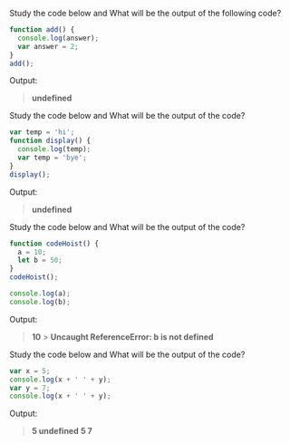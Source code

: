 Study the code below and What will be the output of the following code?

```js
function add() {
  console.log(answer);
  var answer = 2;
}
add();
```

Output:

> **undefined**

Study the code below and What will be the output of the code?

```js
var temp = 'hi';
function display() {
  console.log(temp);
  var temp = 'bye';
}
display();
```

Output:

> **undefined**

Study the code below and What will be the output of the code?

```js
function codeHoist() {
  a = 10;
  let b = 50;
}
codeHoist();

console.log(a);
console.log(b);
```

Output:

> **10** > **Uncaught ReferenceError: b is not defined**

Study the code below and What will be the output of the code?

```js
var x = 5;
console.log(x + ' ' + y);
var y = 7;
console.log(x + ' ' + y);
```

Output:

> **5 undefined**
> **5 7**
